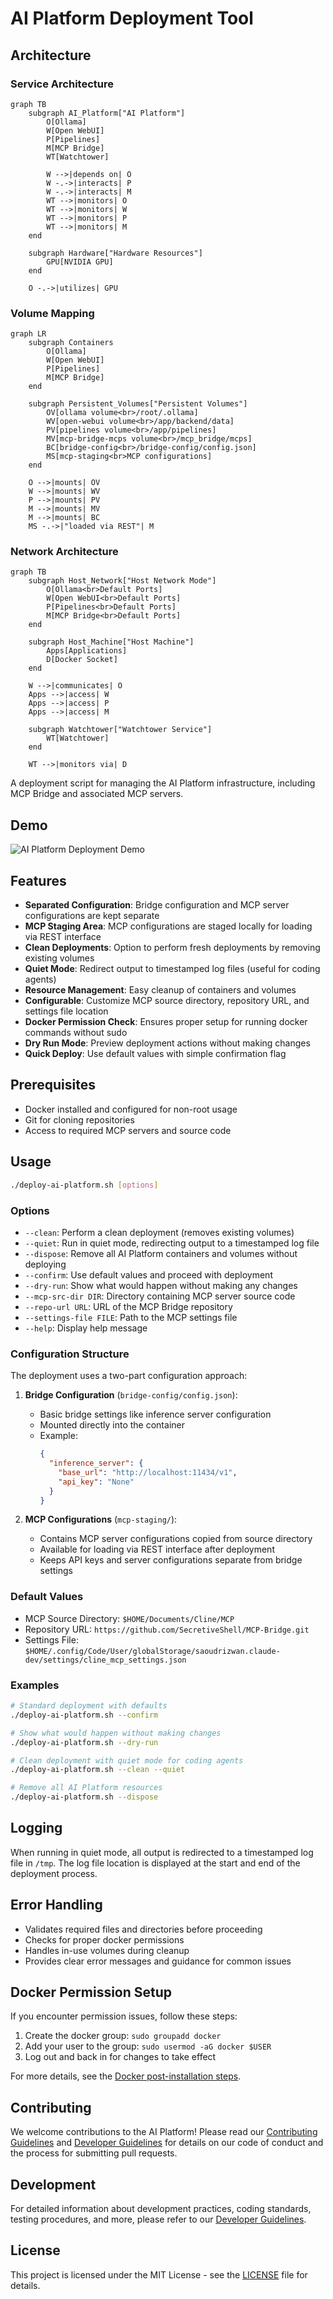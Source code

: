 # AI Platform Deployment Tool

## Architecture

### Service Architecture
```mermaid
graph TB
    subgraph AI_Platform["AI Platform"]
        O[Ollama]
        W[Open WebUI]
        P[Pipelines]
        M[MCP Bridge]
        WT[Watchtower]
        
        W -->|depends on| O
        W -.->|interacts| P
        W -.->|interacts| M
        WT -->|monitors| O
        WT -->|monitors| W
        WT -->|monitors| P
        WT -->|monitors| M
    end

    subgraph Hardware["Hardware Resources"]
        GPU[NVIDIA GPU]
    end
    
    O -.->|utilizes| GPU
```

### Volume Mapping
```mermaid
graph LR
    subgraph Containers
        O[Ollama]
        W[Open WebUI]
        P[Pipelines]
        M[MCP Bridge]
    end

    subgraph Persistent_Volumes["Persistent Volumes"]
        OV[ollama volume<br>/root/.ollama]
        WV[open-webui volume<br>/app/backend/data]
        PV[pipelines volume<br>/app/pipelines]
        MV[mcp-bridge-mcps volume<br>/mcp_bridge/mcps]
        BC[bridge-config<br>/bridge-config/config.json]
        MS[mcp-staging<br>MCP configurations]
    end

    O -->|mounts| OV
    W -->|mounts| WV
    P -->|mounts| PV
    M -->|mounts| MV
    M -->|mounts| BC
    MS -.->|"loaded via REST"| M
```

### Network Architecture
```mermaid
graph TB
    subgraph Host_Network["Host Network Mode"]
        O[Ollama<br>Default Ports]
        W[Open WebUI<br>Default Ports]
        P[Pipelines<br>Default Ports]
        M[MCP Bridge<br>Default Ports]
    end

    subgraph Host_Machine["Host Machine"]
        Apps[Applications]
        D[Docker Socket]
    end

    W -->|communicates| O
    Apps -->|access| W
    Apps -->|access| P
    Apps -->|access| M
    
    subgraph Watchtower["Watchtower Service"]
        WT[Watchtower]
    end
    
    WT -->|monitors via| D
```

A deployment script for managing the AI Platform infrastructure, including MCP Bridge and associated MCP servers.

## Demo

![AI Platform Deployment Demo](demo.gif)

## Features

- **Separated Configuration**: Bridge configuration and MCP server configurations are kept separate
- **MCP Staging Area**: MCP configurations are staged locally for loading via REST interface
- **Clean Deployments**: Option to perform fresh deployments by removing existing volumes
- **Quiet Mode**: Redirect output to timestamped log files (useful for coding agents)
- **Resource Management**: Easy cleanup of containers and volumes
- **Configurable**: Customize MCP source directory, repository URL, and settings file location
- **Docker Permission Check**: Ensures proper setup for running docker commands without sudo
- **Dry Run Mode**: Preview deployment actions without making changes
- **Quick Deploy**: Use default values with simple confirmation flag

## Prerequisites

- Docker installed and configured for non-root usage
- Git for cloning repositories
- Access to required MCP servers and source code

## Usage

```bash
./deploy-ai-platform.sh [options]
```

### Options

- `--clean`: Perform a clean deployment (removes existing volumes)
- `--quiet`: Run in quiet mode, redirecting output to a timestamped log file
- `--dispose`: Remove all AI Platform containers and volumes without deploying
- `--confirm`: Use default values and proceed with deployment
- `--dry-run`: Show what would happen without making any changes
- `--mcp-src-dir DIR`: Directory containing MCP server source code
- `--repo-url URL`: URL of the MCP Bridge repository
- `--settings-file FILE`: Path to the MCP settings file
- `--help`: Display help message

### Configuration Structure

The deployment uses a two-part configuration approach:

1. **Bridge Configuration** (`bridge-config/config.json`):
   - Basic bridge settings like inference server configuration
   - Mounted directly into the container
   - Example:
     ```json
     {
       "inference_server": {
         "base_url": "http://localhost:11434/v1",
         "api_key": "None"
       }
     }
     ```

2. **MCP Configurations** (`mcp-staging/`):
   - Contains MCP server configurations copied from source directory
   - Available for loading via REST interface after deployment
   - Keeps API keys and server configurations separate from bridge settings

### Default Values

- MCP Source Directory: `$HOME/Documents/Cline/MCP`
- Repository URL: `https://github.com/SecretiveShell/MCP-Bridge.git`
- Settings File: `$HOME/.config/Code/User/globalStorage/saoudrizwan.claude-dev/settings/cline_mcp_settings.json`

### Examples

```bash
# Standard deployment with defaults
./deploy-ai-platform.sh --confirm

# Show what would happen without making changes
./deploy-ai-platform.sh --dry-run

# Clean deployment with quiet mode for coding agents
./deploy-ai-platform.sh --clean --quiet

# Remove all AI Platform resources
./deploy-ai-platform.sh --dispose
```

## Logging

When running in quiet mode, all output is redirected to a timestamped log file in `/tmp`. The log file location is displayed at the start and end of the deployment process.

## Error Handling

- Validates required files and directories before proceeding
- Checks for proper docker permissions
- Handles in-use volumes during cleanup
- Provides clear error messages and guidance for common issues

## Docker Permission Setup

If you encounter permission issues, follow these steps:

1. Create the docker group: `sudo groupadd docker`
2. Add your user to the group: `sudo usermod -aG docker $USER`
3. Log out and back in for changes to take effect

For more details, see the [Docker post-installation steps](https://docs.docker.com/engine/install/linux-postinstall/).

## Contributing

We welcome contributions to the AI Platform! Please read our [Contributing Guidelines](CONTRIBUTING.md) and [Developer Guidelines](DEVELOPER.md) for details on our code of conduct and the process for submitting pull requests.

## Development

For detailed information about development practices, coding standards, testing procedures, and more, please refer to our [Developer Guidelines](DEVELOPER.md).

## License

This project is licensed under the MIT License - see the [LICENSE](LICENSE) file for details.
